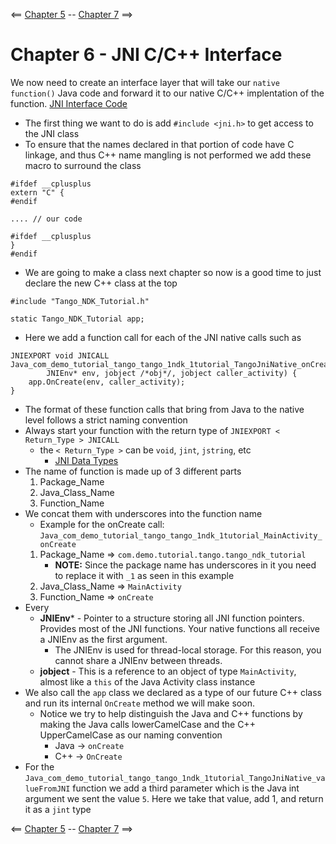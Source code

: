 <== [Chapter 5](./Chapter_05.md) -- [Chapter 7](./Chapter_07.md) ==>

# Chapter 6  - JNI C/C++ Interface
We now need to create an interface layer that will take our `native function()` Java code and forward it to our native C/C++ implentation of the function. [JNI Interface Code](../Sample_Code/Tango-NDK-Tutorial/app/src/main/cpp/native-lib.cpp)

* The first thing we want to do is add `#include <jni.h>` to get access to the JNI class
* To ensure that the names declared in that portion of code have C linkage, and thus C++ name mangling is not performed we add these macro to surround the class
```
#ifdef __cplusplus
extern "C" {
#endif

.... // our code

#ifdef __cplusplus
}
#endif
```
* We are going to make a class next chapter so now is a good time to just declare the new C++ class at the top
```
#include "Tango_NDK_Tutorial.h"

static Tango_NDK_Tutorial app;
```
* Here we add a function call for each of the JNI native calls such as
```
JNIEXPORT void JNICALL
Java_com_demo_tutorial_tango_tango_1ndk_1tutorial_TangoJniNative_onCreate(
        JNIEnv* env, jobject /*obj*/, jobject caller_activity) {
    app.OnCreate(env, caller_activity);
}
```
* The format of these function calls that bring from Java to the native level follows a strict naming convention
* Always start your function with the return type of `JNIEXPORT < Return_Type > JNICALL`
	* the `< Return_Type >` can be `void`, `jint`, `jstring`, etc
		* [JNI Data Types](http://docs.oracle.com/javase/8/docs/technotes/guides/jni/spec/types.html)
* The name of function is made up of 3 different parts
	1. Package_Name
	2. Java_Class_Name
	3. Function_Name
* We concat them with underscores into the function name
	* Example for the onCreate call: `Java_com_demo_tutorial_tango_tango_1ndk_1tutorial_MainActivity_onCreate`
	1. Package_Name => `com.demo.tutorial.tango.tango_ndk_tutorial`
		* **NOTE:** Since the package name has underscores in it you need to replace it with `_1` as seen in this example
	2. Java_Class_Name => `MainActivity`
	3. Function_Name => `onCreate`
* Every 
	* **JNIEnv*** - Pointer to a structure storing all JNI function pointers. Provides most of the JNI functions. Your native functions all receive a JNIEnv as the first argument.
		* The JNIEnv is used for thread-local storage. For this reason, you cannot share a JNIEnv between threads.
	* **jobject** - This is a reference to an object of type `MainActivity`, almost like a `this` of the Java Activity class instance
* We also call the `app` class we declared as a type of our future C++ class and run its internal `OnCreate` method we will make soon.
	* Notice we try to help distinguish the Java and C++ functions by making the Java calls lowerCamelCase and the C++ UpperCamelCase as our naming convention
		* Java -> `onCreate`
		* C++  -> `OnCreate`
* For the `Java_com_demo_tutorial_tango_tango_1ndk_1tutorial_TangoJniNative_valueFromJNI` function we add a third parameter which is the Java int argument we sent the value `5`. Here we take that value, add 1, and return it as a `jint` type

<== [Chapter 5](./Chapter_05.md) -- [Chapter 7](./Chapter_07.md) ==>
